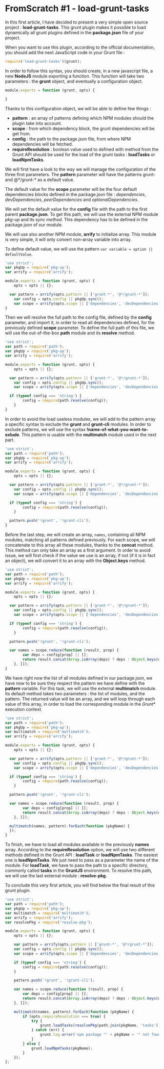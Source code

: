 # FromScratch #1 - load-grunt-tasks

In this first article, I have decided to present a very simple open source project : **load-grunt-tasks**. This grunt plugin makes it possible to load dynamically all grunt plugins defined in the **package.json** file of your project.

When you want to use this plugin, according to the official documentation, you should add the next JavaScript code in your Grunt file :

```javascript
require('load-grunt-tasks')(grunt);
```

In order to follow this syntax, you should create, in a new javascript file, a new **NodeJS** module exporting a function. This function will take two parameters : the **grunt** object, and eventually a configuration object.

```javascript
module.exports = function (grunt, opts) {

}
```

Thanks to this configuration object, we will be able to define few things :
* **pattern** : an array of patterns defining which NPM modules should the plugin take into account.
* **scope** : from which dependency block, the grunt dependencies will be get from.
* **config** : the path to the package.json file, from where NPM dependencies will be fetched.
* **requireResolution** : boolean value used to defined with method from the Grunt API should be used for the load of the grunt tasks : **loadTasks** or **loadNpmTasks**.

We will first have a look to the way we will manage the configuration of the three first parameters. The **pattern** parameter will have the patterns grunt- and @\*/grunt-\* as a default value.

The default value for the **scope** parameter will be the four default dependencies blocks defined in the package.json file : *dependencies*, *devDependencies*, *peerDependencies* and *optionalDependencies*.

We will set the default value for the **config** file with the path to the first parent **package.json**. To get this path, we will use the external NPM module *pkg-up* and its *sync method*. This dependency has to be defined in the package.json of our module.

We will use also another NPM module, **arrify** to initialize array. This module is very simple, it will only convert non-array variable into array.

To define default value, we will use the pattern `var variable = option || defaultValue`.

```javascript
'use strict';
var pkgUp = require('pkg-up');
var arrify = require('arrify');

module.exports = function (grunt, opts) {
	opts = opts || {};

  var pattern = arrify(opts.pattern || ['grunt-*', '@*/grunt-*']);
	var config = opts.config || pkgUp.sync();
	var scope = arrify(opts.scope || ['dependencies', 'devDependencies', 'peerDependencies', 'optionalDependencies']);
}
```

Then we will resolve the full path to the config file, defined by the **config** parameter, and import it, in order to read all dependencies defined, for the previously defined **scope** parameter. To define the full path of this file, we will use the out-of-the-box **path** module and its **resolve** method.

```javascript
'use strict';
var path = require('path');
var pkgUp = require('pkg-up');
var arrify = require('arrify');

module.exports = function (grunt, opts) {
	opts = opts || {};

  var pattern = arrify(opts.pattern || ['grunt-*', '@*/grunt-*']);
	var config = opts.config || pkgUp.sync();
	var scope = arrify(opts.scope || ['dependencies', 'devDependencies', 'peerDependencies', 'optionalDependencies']);

  if (typeof config === 'string') {
		config = require(path.resolve(config));
	}
}
```

In order to avoid the load useless modules, we will add to the pattern array a specific syntax to exclude the **grunt** and **grunt-cli** modules. In order to exclude patterns, we will use the syntax **!name-of-what-you-want-to-exlude**. This pattern is usable with the **multimatch** module used in the next part.

```javascript
'use strict';
var path = require('path');
var pkgUp = require('pkg-up');
var arrify = require('arrify');

module.exports = function (grunt, opts) {
	opts = opts || {};

  var pattern = arrify(opts.pattern || ['grunt-*', '@*/grunt-*']);
	var config = opts.config || pkgUp.sync();
	var scope = arrify(opts.scope || ['dependencies', 'devDependencies', 'peerDependencies', 'optionalDependencies']);

  if (typeof config === 'string') {
		config = require(path.resolve(config));
	}

  pattern.push('!grunt', '!grunt-cli');
}
```

Before the last step, we will create an array, `names`, containing all NPM modules, matching all patterns defined previously. For each scope, we will concatenate to this array all these modules, thanks to the **concat** method. This method can only take an array as a first argument. In order to avoid issue, we will first check if the value we use is an array, if not (if it is in fact an object), we will convert it to an array with the **Object.keys** method.

```javascript
'use strict';
var path = require('path');
var pkgUp = require('pkg-up');
var arrify = require('arrify');

module.exports = function (grunt, opts) {
	opts = opts || {};

  var pattern = arrify(opts.pattern || ['grunt-*', '@*/grunt-*']);
	var config = opts.config || pkgUp.sync();
	var scope = arrify(opts.scope || ['dependencies', 'devDependencies', 'peerDependencies', 'optionalDependencies']);

  if (typeof config === 'string') {
		config = require(path.resolve(config));
	}

  pattern.push('!grunt', '!grunt-cli');

  var names = scope.reduce(function (result, prop) {
		var deps = config[prop] || [];
		return result.concat(Array.isArray(deps) ? deps : Object.keys(deps));
	}, []);
}
```

We have right now the list of all modules defined in our package.json, we have now to be sure they respect the pattern we have define with the **pattern** variable. For this task, we will use the external **multimatch** module. Its default method takes two parameters : the list of modules, and the pattern. The returned value will be an array, and we will loop through each value of this array, in order to load the corresponding module in the *Grunt** execution context.

```javascript
'use strict';
var path = require('path');
var pkgUp = require('pkg-up');
var multimatch = require('multimatch');
var arrify = require('arrify');

module.exports = function (grunt, opts) {
	opts = opts || {};

  var pattern = arrify(opts.pattern || ['grunt-*', '@*/grunt-*']);
	var config = opts.config || pkgUp.sync();
	var scope = arrify(opts.scope || ['dependencies', 'devDependencies', 'peerDependencies', 'optionalDependencies']);

  if (typeof config === 'string') {
		config = require(path.resolve(config));
	}

  pattern.push('!grunt', '!grunt-cli');

  var names = scope.reduce(function (result, prop) {
		var deps = config[prop] || [];
		return result.concat(Array.isArray(deps) ? deps : Object.keys(deps));
	}, []);

  multimatch(names, pattern).forEach(function (pkgName) {
  });
}
```

To finish, we have to load all modules available in the previously **names** array. According to the  **requireResolution** option, we will use two different methods defined in the Grunt API : **loadTask** or **loadNpmTasks**. The easiest one is **loadNpmTasks**. We just need to pass as a parameter the name of the module. For **loadTask**, we have to pass the path to a specific directory, commonly called **tasks** in the **GruntJS** environment. To resolve this path, we will use the last external module : **resolve-pkg**.

To conclude this very first article, you will find below the final result of this grunt plugin.

```javascript
'use strict';
var path = require('path');
var pkgUp = require('pkg-up');
var multimatch = require('multimatch');
var arrify = require('arrify');
var resolvePkg = require('resolve-pkg');

module.exports = function (grunt, opts) {
	opts = opts || {};

	var pattern = arrify(opts.pattern || ['grunt-*', '@*/grunt-*']);
	var config = opts.config || pkgUp.sync();
	var scope = arrify(opts.scope || ['dependencies', 'devDependencies', 'peerDependencies', 'optionalDependencies']);

	if (typeof config === 'string') {
		config = require(path.resolve(config));
	}

	pattern.push('!grunt', '!grunt-cli');

	var names = scope.reduce(function (result, prop) {
		var deps = config[prop] || [];
		return result.concat(Array.isArray(deps) ? deps : Object.keys(deps));
	}, []);

	multimatch(names, pattern).forEach(function (pkgName) {
		if (opts.requireResolution === true) {
			try {
				grunt.loadTasks(resolvePkg(path.join(pkgName, 'tasks')));
			} catch (err) {
				grunt.log.error('npm package "' + pkgName + '" not found. Is it installed?');
			}
		} else {
			grunt.loadNpmTasks(pkgName);
		}
	});
};

```

